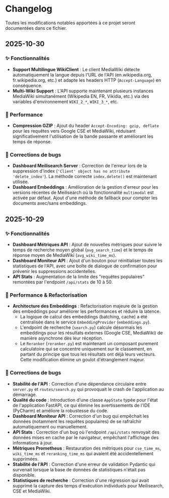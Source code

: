 # Changelog

Toutes les modifications notables apportées à ce projet seront documentées dans ce fichier.

## 2025-10-30

### ✨ Fonctionnalités

- **Support Multilingue WikiClient** : Le client MediaWiki détecte automatiquement la langue depuis l'URL de l'API (en.wikipedia.org, fr.wikipedia.org, etc.) et adapte les headers HTTP (`Accept-Language`) en conséquence.
- **Multi-Wiki Support** : L'API supporte maintenant plusieurs instances MediaWiki simultanément (Wikipedia EN, FR, Vikidia, etc.) via des variables d'environnement `WIKI_2_*`, `WIKI_3_*`, etc.

### 🚀 Performance

- **Compression GZIP** : Ajout du header `Accept-Encoding: gzip, deflate` pour les requêtes vers Google CSE et MediaWiki, réduisant significativement l'utilisation de la bande passante et améliorant les temps de réponse.

### 🐛 Corrections de bugs

- **Dashboard Meilisearch Server** : Correction de l'erreur lors de la suppression d'index (`'Client' object has no attribute 'delete_index'`). La méthode correcte `index.delete()` est maintenant utilisée.
- **Dashboard Embeddings** : Amélioration de la gestion d'erreur pour les versions récentes de Meilisearch où la fonctionnalité `multimodal` est activée par défaut. Ajout d'une méthode de fallback pour compter les documents avec/sans embeddings.

## 2025-10-29

### ✨ Fonctionnalités

- **Dashboard Métriques API** : Ajout de nouvelles métriques pour suivre le temps de recherche moyen global (`avg_search_time`) et le temps de réponse moyen de MediaWiki (`avg_wiki_time_ms`).
- **Dashboard Moniteur API** : Ajout d'un bouton pour réinitialiser toutes les statistiques de l'API, avec une boîte de dialogue de confirmation pour prévenir les suppressions accidentelles.
- **API Stats** : Augmentation de la limite des "requêtes populaires" remontées par l'endpoint `/api/stats` de 10 à 50.

### 🚀 Performance & Refactorisation

- **Architecture des Embeddings** : Refactorisation majeure de la gestion des embeddings pour améliorer les performances et réduire la latence.
    - La logique de calcul des embeddings (batching, cache) a été centralisée dans le service `EmbeddingProvider` (`embeddings.py`).
    - L'endpoint de recherche (`search.py`) calcule désormais les embeddings pour les résultats externes (Google CSE, MediaWiki) de manière asynchrone dès leur réception.
    - Le `Reranker` (`reranker.py`) est maintenant un composant purement calculatoire qui se concentre uniquement sur le classement, en partant du principe que tous les résultats ont déjà leurs vecteurs. Cette modification élimine un goulot d'étranglement majeur.

### 🐛 Corrections de bugs

- **Stabilité de l'API** : Correction d'une dépendance circulaire entre `server.py` et `routes/search.py` qui provoquait le crash de l'application au démarrage.
- **Qualité du code** : Introduction d'une classe `AppState` typée pour l'état de l'application FastAPI, ce qui élimine les avertissements de l'IDE (PyCharm) et améliore la robustesse du code.
- **Dashboard Moniteur API** : Correction d'un bug qui empêchait les données (notamment les requêtes populaires) de se rafraîchir automatiquement ou manuellement.
- **API Stats** : Correction d'un bug où l'endpoint `/api/stats` renvoyait des données mises en cache par le navigateur, empêchant l'affichage des informations à jour.
- **Métriques Prometheus** : Restauration des métriques pour `cse_time_ms`, `wiki_time_ms` et `reranking_time_ms` qui avaient été accidentellement supprimées.
- **Stabilité de l'API** : Correction d'une erreur de validation Pydantic qui survenait lorsque la base de données de statistiques n'était pas disponible.
- **Statistiques de recherche** : Correction d'une régression qui avait supprimé la capture des temps d'exécution individuels pour Meilisearch, CSE et MediaWiki.
